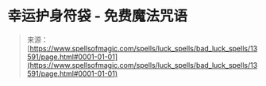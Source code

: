 <!--yml

category: 未分类

date: 2024-06-12 18:52:06

-->

# 幸运护身符袋 - 免费魔法咒语

> 来源：[https://www.spellsofmagic.com/spells/luck_spells/bad_luck_spells/13591/page.html#0001-01-01](https://www.spellsofmagic.com/spells/luck_spells/bad_luck_spells/13591/page.html#0001-01-01)

